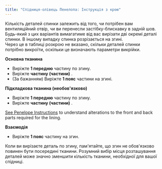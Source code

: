 ```yaml
---
title: "Спідниця-олівець Пенелопа: Інструкція з крою"
---
```


<Note>

Кількість деталей спинки залежить від того, чи потрібен вам вентиляційний отвір, чи ви перенесли застібку-блискавку в задній шов.  
Будь-який з цих варіантів вимагатиме від вас вирізати дві окремі деталі спинки. В іншому випадку спинка розрізається на згині.  
Через це в таблиці розкрою не вказано, скільки деталей спинки потрібно викроїти, оскільки це визначають параметри викрійки.

</Note>

**Основна тканина**

- Виріжте **1 передню** частину по згину.
- Виріжте **частину (частини)** .
- (За бажанням) Виріжте **1 пояс** частини на згині.

**Підкладкова тканина (необов'язково)**

- Виріжте **1 передню** частину по згину.
- Виріжте **частину (частини)** .

<Note>

[See Penelope Instructions](/docs/designs/penelope/instructions/#lining) to understand alterations to the front and back parts required for the lining.

</Note>

**Взаємодія**

- Виріжте **1 пояс** частину на згин.

<Tip>

Коли ви вирізаєте деталь по згину, пам'ятайте, що згин не обов'язково повинен бути посередині тканини.
Розумний вибір місця розташування деталей може значно зменшити кількість тканини, необхідної для вашої спідниці.

</Tip>
